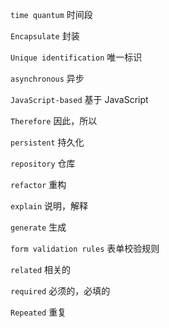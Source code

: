 `time quantum` 时间段

`Encapsulate` 封装

`Unique identification` 唯一标识

`asynchronous` 异步

`JavaScript-based` 基于 JavaScript

`Therefore` 因此，所以

`persistent` 持久化

`repository` 仓库

`refactor` 重构

`explain` 说明，解释

`generate` 生成

`form validation rules` 表单校验规则

`related` 相关的

`required` 必须的，必填的

`Repeated` 重复
